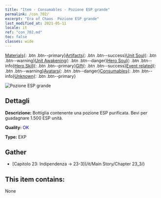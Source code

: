 ```yaml
---
title: "Item - Consumables - Pozione ESP grande"
permalink: /con_702/
excerpt: "Era of Chaos  Pozione ESP grande"
last_modified_at: 2021-05-11
locale: it
ref: "con_702.md"
toc: false
classes: wide
---
```

 [Materials](/ItemsIT/){: .btn .btn--primary}[Artifacts](/ItemsIT/Artifacts/){: .btn .btn--success}[Unit Soul](/ItemsIT/UnitSoul/){: .btn .btn--warning}[Unit Awakening](/ItemsIT/UnitAwakening/){: .btn .btn--danger}[Hero Soul](/ItemsIT/HeroSoul/){: .btn .btn--info}[Hero Skill](/ItemsIT/HeroSkill/){: .btn .btn--primary}[Gift](/ItemsIT/Gift/){: .btn .btn--success}[Event related](/ItemsIT/Events/){: .btn .btn--warning}[Avatars](/ItemsIT/Avatars/){: .btn .btn--danger}[Consumables](/ItemsIT/Consumables/){: .btn .btn--info}[Unknown](/ItemsIT/Unknown/){: .btn .btn--primary}

 ![Pozione ESP grande](/images/t/i_502.png)

## Dettagli
 **Descrizione:** Bottiglia contenente una pozione ESP purificata. Bevi per guadagnare 1.500 ESP unità.

 **Quality:** <span style="color: #0000CD">OK</span>

 **Type:** EXP

## Gather

*    [Capitolo 23: Indipendenza -> 23-3](/it/Main Story/Chapter 23_3/) 

## This item contains:

  None

